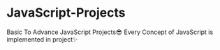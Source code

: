 # JavaScript-Projects

Basic To Advance JavaScript Projects😎
Every Concept of JavaScript is implemented in project✨
